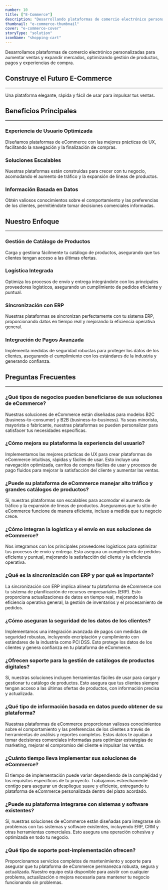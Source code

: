 ```yaml
---
number: 10
title: ["E-Commerce"]
description: "Desarrollando plataformas de comercio electrónico personalizadas para aumentar las ventas, expandir mercados y mejorar la experiencia de compra del usuario."
thumbnail: "e-commerce-thumbnail"
cover: "e-commerce-cover"
storyType: "solution"
iconName: "shopping-cart"
---
```


Desarrollamos plataformas de comercio electrónico personalizadas para aumentar ventas y expandir mercados, optimizando gestión de productos, pagos y experiencias de compra.

## Construye el Futuro E-Commerce

---

Una plataforma elegante, rápida y fácil de usar para impulsar tus ventas.

## Beneficios Principales

---

### Experiencia de Usuario Optimizada

Diseñamos plataformas de eCommerce con las mejores prácticas de UX, facilitando la navegación y la finalización de compras.

### Soluciones Escalables

Nuestras plataformas están construidas para crecer con tu negocio, acomodando el aumento de tráfico y la expansión de líneas de productos.

### Información Basada en Datos

Obtén valiosos conocimientos sobre el comportamiento y las preferencias de los clientes, permitiéndote tomar decisiones comerciales informadas.

## Nuestro Enfoque

---

### Gestión de Catálogo de Productos

Carga y gestiona fácilmente tu catálogo de productos, asegurando que tus clientes tengan acceso a las últimas ofertas.

### Logística Integrada

Optimiza los procesos de envío y entrega integrándote con los principales proveedores logísticos, asegurando un cumplimiento de pedidos eficiente y puntual.

### Sincronización con ERP

Nuestras plataformas se sincronizan perfectamente con tu sistema ERP, proporcionando datos en tiempo real y mejorando la eficiencia operativa general.

### Integración de Pagos Avanzada

Implementa medidas de seguridad robustas para proteger los datos de los clientes, asegurando el cumplimiento con los estándares de la industria y generando confianza.

## Preguntas Frecuentes

---

### ¿Qué tipos de negocios pueden beneficiarse de sus soluciones de eCommerce?

Nuestras soluciones de eCommerce están diseñadas para modelos B2C (business-to-consumer) y B2B (business-to-business). Ya seas minorista, mayorista o fabricante, nuestras plataformas se pueden personalizar para satisfacer tus necesidades específicas.

### ¿Cómo mejora su plataforma la experiencia del usuario?

Implementamos las mejores prácticas de UX para crear plataformas de eCommerce intuitivas, rápidas y fáciles de usar. Esto incluye una navegación optimizada, carritos de compra fáciles de usar y procesos de pago fluidos para mejorar la satisfacción del cliente y aumentar las ventas.

### ¿Puede su plataforma de eCommerce manejar alto tráfico y grandes catálogos de productos?

Sí, nuestras plataformas son escalables para acomodar el aumento de tráfico y la expansión de líneas de productos. Aseguramos que tu sitio de eCommerce funcione de manera eficiente, incluso a medida que tu negocio crece.

### ¿Cómo integran la logística y el envío en sus soluciones de eCommerce?

Nos integramos con los principales proveedores logísticos para optimizar tus procesos de envío y entrega. Esto asegura un cumplimiento de pedidos eficiente y puntual, mejorando la satisfacción del cliente y la eficiencia operativa.

### ¿Qué es la sincronización con ERP y por qué es importante?

La sincronización con ERP implica alinear tu plataforma de eCommerce con tu sistema de planificación de recursos empresariales (ERP). Esto proporciona actualizaciones de datos en tiempo real, mejorando la eficiencia operativa general, la gestión de inventarios y el procesamiento de pedidos.

### ¿Cómo aseguran la seguridad de los datos de los clientes?

Implementamos una integración avanzada de pagos con medidas de seguridad robustas, incluyendo encriptación y cumplimiento con estándares de la industria como PCI DSS. Esto protege los datos de los clientes y genera confianza en tu plataforma de eCommerce.

### ¿Ofrecen soporte para la gestión de catálogos de productos digitales?

Sí, nuestras soluciones incluyen herramientas fáciles de usar para cargar y gestionar tu catálogo de productos. Esto asegura que tus clientes siempre tengan acceso a las últimas ofertas de productos, con información precisa y actualizada.

### ¿Qué tipo de información basada en datos puedo obtener de su plataforma?

Nuestras plataformas de eCommerce proporcionan valiosos conocimientos sobre el comportamiento y las preferencias de los clientes a través de herramientas de análisis y reportes completos. Estos datos te ayudan a tomar decisiones comerciales informadas para optimizar estrategias de marketing, mejorar el compromiso del cliente e impulsar las ventas.

### ¿Cuánto tiempo lleva implementar sus soluciones de eCommerce?

El tiempo de implementación puede variar dependiendo de la complejidad y los requisitos específicos de tu proyecto. Trabajamos estrechamente contigo para asegurar un despliegue suave y eficiente, entregando tu plataforma de eCommerce personalizada dentro del plazo acordado.

### ¿Puede su plataforma integrarse con sistemas y software existentes?

Sí, nuestras soluciones de eCommerce están diseñadas para integrarse sin problemas con tus sistemas y software existentes, incluyendo ERP, CRM y otras herramientas comerciales. Esto asegura una operación cohesiva y optimizada en todo tu negocio.

### ¿Qué tipo de soporte post-implementación ofrecen?

Proporcionamos servicios completos de mantenimiento y soporte para asegurar que tu plataforma de eCommerce permanezca robusta, segura y actualizada. Nuestro equipo está disponible para asistir con cualquier problema, actualización o mejora necesaria para mantener tu negocio funcionando sin problemas.
